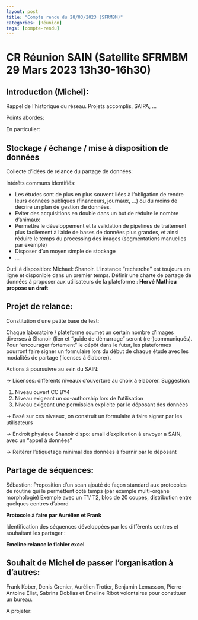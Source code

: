 ```yaml
---
layout: post
title: "Compte rendu du 28/03/2023 (SFRMBM)"
categories: [Réunion]
tags: [compte-rendu]
---
```


# CR Réunion SAIN (Satellite SFRMBM 29 Mars 2023 13h30-16h30)

## Introduction (Michel): 
Rappel de l’historique du réseau. Projets accomplis, SAIPA, ...

Points abordés:

En particulier:

## Stockage / échange / mise à disposition de données

Collecte d’idées de relance du partage de données:

Intérêts communs identifiés:
- Les études sont de plus en plus souvent liées à l’obligation de rendre leurs données publiques (financeurs, journaux, …) ou du moins de décrire un plan de gestion de données.
- Eviter des acquisitions en double dans un but de réduire le nombre d’animaux
- Permettre le développement et la validation de pipelines de traitement plus facilement à l’aide de bases de données plus grandes, et ainsi réduire le temps du processing des images (segmentations manuelles par exemple)
- Disposer d’un moyen simple de stockage
- …

Outil à disposition: Michael: Shanoir. L’instance “recherche” est toujours en ligne et disponible dans un premier temps.
Définir une charte de partage de données à proposer aux utilisateurs de la plateforme : **Hervé Mathieu propose un draft**

## Projet de relance:
Constitution d’une petite base de test:

Chaque laboratoire / plateforme soumet un certain nombre d’images diverses à Shanoir (lien et “guide de démarrage” seront (re-)communiqués).
Pour “encourager fortement” le dépôt dans le futur, les plateformes pourront faire signer un formulaire lors du début de chaque étude avec les modalités de partage (licenses à élaborer).

Actions à poursuivre au sein du SAIN:

→ Licenses: différents niveaux d’ouverture au choix à élaborer. Suggestion:

1. Niveau ouvert CC BY4
2. Niveau exigeant un co-authorship lors de l’utilisation
3. Niveau exigeant une permission explicite par le déposant des données 

→ Basé sur ces niveaux, on construit un formulaire à faire signer par les utilisateurs

→ Endroit physique
	Shanoir dispo: email d’explication à envoyer a SAIN, avec un “appel à données”

→ Reitérer l’étiquetage minimal des données à fournir par le déposant

## Partage de séquences:

Sébastien: Proposition d’un scan ajouté de façon standard aux protocoles de routine qui le permettent coté temps (par exemple multi-organe morphologie)
Exemple avec un T1/ T2, bloc de 20 coupes, distribution entre quelques centres d’abord

**Protocole à faire par Aurélien et Frank**

Identification des séquences développées par les différents centres et souhaitant les partager : 

**Emeline relance le fichier excel**

## Souhait de Michel de passer l’organisation à d’autres:

Frank Kober, Denis Grenier, Aurélien Trotier, Benjamin Lemasson, Pierre-Antoine Eliat, Sabrina Doblias et Emeline Ribot volontaires pour constituer un bureau.

A projeter:
